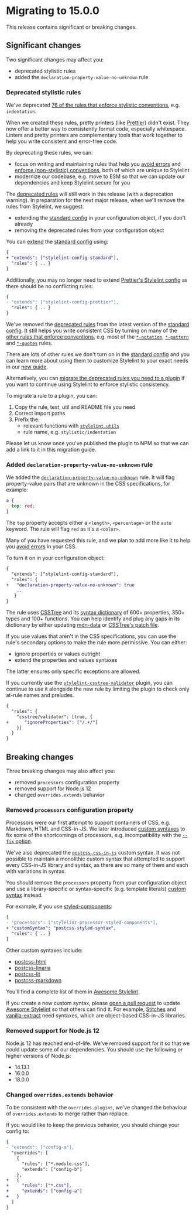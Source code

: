 # Migrating to 15.0.0

This release contains significant or breaking changes.

## Significant changes

Two significant changes may affect you:

- deprecated stylistic rules
- added the `declaration-property-value-no-unknown` rule

### Deprecated stylistic rules

We've deprecated [76 of the rules that enforce stylistic conventions](../user-guide/rules.md#deprecated), e.g. `indentation`.

When we created these rules, pretty printers (like [Prettier](https://prettier.io/)) didn't exist. They now offer a better way to consistently format code, especially whitespace. Linters and pretty printers are complementary tools that work together to help you write consistent and error-free code.

By deprecating these rules, we can:

- focus on writing and maintaining rules that help you [avoid errors](../user-guide/rules.md#avoid-errors) and [enforce (non-stylistic) conventions](../user-guide/rules.md#enforce-conventions), both of which are unique to Stylelint
- modernize our codebase, e.g. move to ESM so that we can update our dependencies and keep Stylelint secure for you

The [deprecated rules](../user-guide/rules.md#deprecated) will still work in this release (with a deprecation warning). In preparation for the next major release, when we'll remove the rules from Stylelint, we suggest:

- extending the [standard config](https://www.npmjs.com/package/stylelint-config-standard) in your configuration object, if you don't already
- removing the deprecated rules from your configuration object

You can [extend](../user-guide/configure.md#extends) the [standard config](https://www.npmjs.com/package/stylelint-config-standard) using:

```diff json
{
+ "extends": ["stylelint-config-standard"],
  "rules": { .. }
}
```

Additionally, you may no longer need to extend [Prettier's Stylelint config](https://www.npmjs.com/package/stylelint-config-prettier) as there should be no conflicting rules:

```diff json
{
- "extends": ["stylelint-config-prettier"],
  "rules": { .. }
}
```

We've removed the [deprecated rules](../user-guide/rules.md#deprecated) from the latest version of the [standard config](https://www.npmjs.com/package/stylelint-config-standard). It still helps you write consistent CSS by turning on many of the [other rules that enforce conventions](../user-guide/rules.md#enforce-conventions), e.g. most of the [`*-notation`](../user-guide/rules.md#notation), [`*-pattern`](../user-guide/rules.md#pattern) and [`*-quotes`](../user-guide/rules.md#quotes) rules.

There are lots of other rules we don't turn on in the [standard config](https://www.npmjs.com/package/stylelint-config-standard) and you can learn more about using them to customize Stylelint to your exact needs in our [new guide](../user-guide/customize.md).

Alternatively, you can [migrate the deprecated rules you need to a plugin](../developer-guide/plugins.md) if you want to continue using Stylelint to enforce stylistic consistency.

To migrate a rule to a plugin, you can:

1. Copy the rule, test, util and README file you need
2. Correct import paths
3. Prefix the:
   - relevant functions with [`stylelint.utils`](../developer-guide/plugins.md#stylelintutils)
   - rule name, e.g. `stylistic/indentation`

Please let us know once you've published the plugin to NPM so that we can add a link to it in this migration guide.

### Added `declaration-property-value-no-unknown` rule

We added the [`declaration-property-value-no-unknown`](../../lib/rules/declaration-property-value-no-unknown/README.md) rule. It will flag property-value pairs that are unknown in the CSS specifications, for example:

```css
a {
  top: red;
}
```

The `top` property accepts either a `<length>`, `<percentage>` or the `auto` keyword. The rule will flag `red` as it's a `<color>`.

Many of you have requested this rule, and we plan to add more like it to help you [avoid errors](../user-guide/rules.md#avoid-errors) in your CSS.

To turn it on in your configuration object:

```diff json
{
  "extends": ["stylelint-config-standard"],
  "rules": {
+   "declaration-property-value-no-unknown": true
    ..
   }
}
```

The rule uses [CSSTree](https://github.com/csstree/csstree) and its [syntax dictionary](https://csstree.github.io/docs/syntax/) of 600+ properties, 350+ types and 100+ functions. You can help identify and plug any gaps in its dictionary by either updating [mdn-data](https://github.com/mdn/data/) or [CSSTree's patch file](https://github.com/csstree/csstree/blob/master/data/patch.json).

If you use values that aren't in the CSS specifications, you can use the rule's secondary options to make the rule more permissive. You can either:

- ignore properties or values outright
- extend the properties and values syntaxes

The latter ensures only specific exceptions are allowed.

If you currently use the [`stylelint-csstree-validator`](https://www.npmjs.com/package/stylelint-csstree-validator) plugin, you can continue to use it alongside the new rule by limiting the plugin to check only at-rule names and preludes.

```diff json
{
  "rules": {
    "csstree/validator": [true, {
+      "ignoreProperties": ["/.+/"]
    }]
  }
}
```

## Breaking changes

Three breaking changes may also affect you:

- removed `processors` configuration property
- removed support for Node.js 12
- changed `overrides.extends` behavior

### Removed `processors` configuration property

Processors were our first attempt to support containers of CSS, e.g. Markdown, HTML and CSS-in-JS. We later introduced [custom syntaxes](../developer-guide/syntaxes.md) to fix some of the shortcomings of processors, e.g. incompatibility with the [`--fix` option](../user-guide/options.md#fix).

We've also deprecated the [`postcss-css-in-js`](https://www.npmjs.com/package/@stylelint/postcss-css-in-js) custom syntax. It was not possible to maintain a monolithic custom syntax that attempted to support every CSS-in-JS library and syntax, as there are so many of them and each with variations in syntax.

You should remove the `processors` property from your configuration object and use a library-specific or syntax-specific (e.g. template literals) [custom syntax](../user-guide/options.md#customsyntax) instead.

For example, if you use [styled-components](https://styled-components.com):

```diff json
{
- "processors": ["stylelint-processor-styled-components"],
+ "customSyntax": "postcss-styled-syntax",
  "rules": { .. }
}
```

Other custom syntaxes include:

- [postcss-html](https://www.npmjs.com/package/postcss-html)
- [postcss-linaria](https://www.npmjs.com/package/@linaria/postcss-linaria)
- [postcss-lit](https://www.npmjs.com/package/postcss-lit)
- [postcss-markdown](https://www.npmjs.com/package/postcss-markdown)

You'll find a complete list of them in [Awesome Stylelint](https://github.com/stylelint/awesome-stylelint#readme).

If you create a new custom syntax, please [open a pull request](https://github.com/stylelint/awesome-stylelint/compare) to update [Awesome Stylelint](https://github.com/stylelint/awesome-stylelint#readme) so that others can find it. For example, [Stitches](https://stitches.dev/) and [vanilla-extract](https://vanilla-extract.style/) need syntaxes, which are object-based CSS-in-JS libraries.

### Removed support for Node.js 12

Node.js 12 has reached end-of-life. We've removed support for it so that we could update some of our dependencies. You should use the following or higher versions of Node.js:

- 14.13.1
- 16.0.0
- 18.0.0

### Changed `overrides.extends` behavior

To be consistent with the `overrides.plugins`, we've changed the behaviour of `overrides.extends` to merge rather than replace.

If you would like to keep the previous behavior, you should change your config to:

```diff json
{
- "extends": ["config-a"],
  "overrides": [
    {
      "rules": ["*.module.css"],
      "extends": ["config-b"]
    },
+   {
+     "rules": ["*.css"],
+     "extends": ["config-a"]
+   }
  ]
}
```
